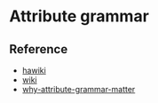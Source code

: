 # Attribute grammar

## Reference
* [hawiki](https://wiki.haskell.org/Attribute_grammar)
* [wiki](https://en.wikipedia.org/wiki/Attribute_grammar)
* [why-attribute-grammar-matter](https://wiki.haskell.org/The_Monad.Reader/Issue4/Why_Attribute_Grammars_Matter)

